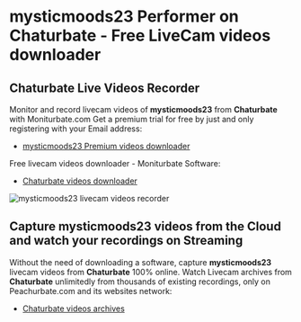 # mysticmoods23 Performer on Chaturbate - Free LiveCam videos downloader

## Chaturbate Live Videos Recorder

Monitor and record livecam videos of **mysticmoods23** from **Chaturbate** with Moniturbate.com
Get a premium trial for free by just and only registering with your Email address:
* [mysticmoods23 Premium videos downloader](https://moniturbate.com/request-demo-licence-key.html)

Free livecam videos downloader - Moniturbate Software:
* [Chaturbate videos downloader](https://moniturbate.com/moniturbate-download-software.html)

![mysticmoods23 livecam videos recorder](https://peachurnet.com/templates/moniturbate-software.png)


## Capture mysticmoods23 videos from the Cloud and watch your recordings on Streaming

Without the need of downloading a software, capture **mysticmoods23** livecam videos from **Chaturbate** 100% online.
Watch Livecam archives from **Chaturbate** unlimitedly from thousands of existing recordings, only on Peachurbate.com and its websites network:
* [Chaturbate videos archives](https://peachurnet.com/)
